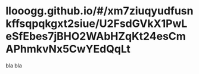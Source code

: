 # llooogg.github.io/#/xm7ziuqyudfusnkffsqpqkgxt2siue/U2FsdGVkX1PwLeSfEbes7jBHO2WAbHZqKt24esCmAPhmkvNx5CwYEdQqLt
bla bla
